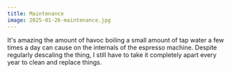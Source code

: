 ```yaml
---
title: Maintenance
image: 2025-01-26-maintenance.jpg
---
```


It's amazing the amount of havoc boiling a small amount of tap water a few times
a day can cause on the internals of the espresso machine. Despite regularly
descaling the thing, I still have to take it completely apart every year to
clean and replace things.

<!--more-->
